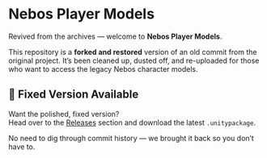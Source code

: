 # Nebos Player Models

Revived from the archives — welcome to **Nebos Player Models**.

This repository is a **forked and restored** version of an old commit from the original project. It’s been cleaned up, dusted off, and re-uploaded for those who want to access the legacy Nebos character models.

## 🔧 Fixed Version Available

Want the polished, fixed version?  
Head over to the [Releases](https://github.com/polardev-ui/NebosPlayerModels/releases) section and download the latest `.unitypackage`.

No need to dig through commit history — we brought it back so you don’t have to.
